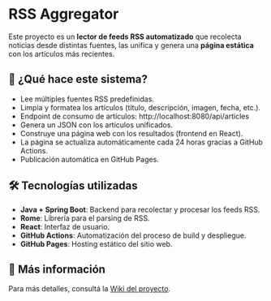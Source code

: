 # RSS Aggregator

Este proyecto es un **lector de feeds RSS automatizado** que recolecta noticias desde distintas fuentes, las unifica y genera una **página estática** con los artículos más recientes.

## 🚀 ¿Qué hace este sistema?

- Lee múltiples fuentes RSS predefinidas.
- Limpia y formatea los artículos (título, descripción, imagen, fecha, etc.).
- Endpoint de consumo de artículos: http://localhost:8080/api/articles
- Genera un JSON con los artículos unificados.
- Construye una página web con los resultados (frontend en React).
- La página se actualiza automáticamente cada 24 horas gracias a GitHub Actions.
- Publicación automática en GitHub Pages.

## 🛠️ Tecnologías utilizadas

- **Java + Spring Boot**: Backend para recolectar y procesar los feeds RSS.
- **Rome**: Librería para el parsing de RSS.
- **React**: Interfaz de usuario.
- **GitHub Actions**: Automatización del proceso de build y despliegue.
- **GitHub Pages**: Hosting estático del sitio web.

## 📄 Más información

Para más detalles, consultá la [Wiki del proyecto](https://github.com/JuanOrPinilla/rss/wiki).
